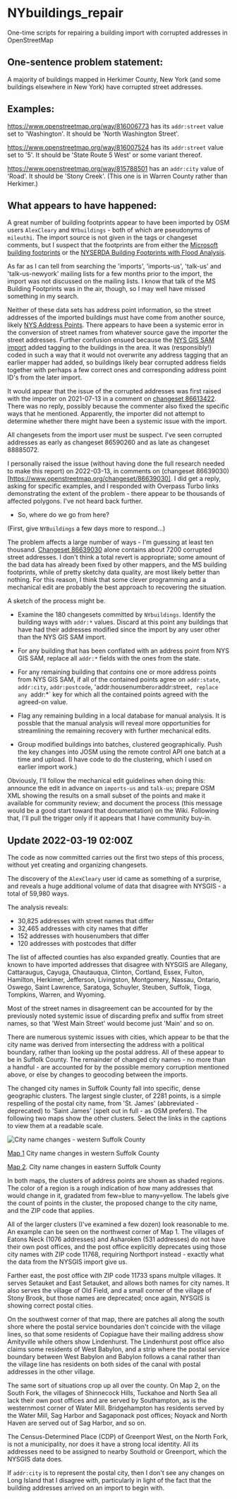 # NYbuildings_repair
One-time scripts for repairing a building import with corrupted addresses in OpenStreetMap


## One-sentence problem statement:

A majority of buildings mapped in Herkimer County, New York (and some
buildings elsewhere in New York) have corrupted street addresses.


## Examples:

https://www.openstreetmap.org/way/816006773 has its `addr:street` value
set to 'Washington'.  It should be 'North Washington Street'.

https://www.openstreetmap.org/way/816007524 has its `addr:street` value
set to '5'.  It should be 'State Route 5 West' or some variant thereof.

https://www.openstreetmap.org/way/815788501 has an `addr:city` value of
'Road'.  It should be 'Stony Creek'. (This one is in Warren County rather
than Herkimer.)


## What appears to have happened:

A great number of building footprints appear to have been imported by
OSM users `AlexCleary` and `NYbuildings` - both of which are
pseudonyms of `mileuthi`. The import source is not given in the tags
or changeset comments, but I suspect that the footprints are from
either the
[Microsoft building footprints](https://cugir.library.cornell.edu/catalog/cugir-009053) 
or the
[NYSERDA Building Footprints with Flood Analysis](http://fidss.ciesin.columbia.edu/building_data_adaptation).

As far as I can tell from searching the 'imports', 'imports-us',
'talk-us' and 'talk-us-newyork' mailing lists for a few months prior
to the import, the import was not discussed on the mailing lists.
I know that talk of the MS Building Footprints was in the air, though,
so I may well have missed something in my search.

Neither of these data sets has address point information, so the
street addresses of the imported buildings must have come from
another source, likely [NYS Address Points](https://gis.ny.gov/streets/).
There appears
to have been a systemic error in the conversion of street names
from whatever source gave the importer the street addresses.
Further confusion ensued because the [NYS GIS SAM import](https://wiki.openstreetmap.org/wiki/New_York_(state)/NYS_GIS_SAM_Address_Points_Import)
added tagging to the buildings in the area.  It was (responsibly!)
coded in such a way that it would not overwrite any address tagging
that an earlier mapper had added, so buildings likely bear corrupted
address fields together with perhaps a few correct ones and corresponding
address point ID's from the later import.

It would appear that the issue of the corrupted addresses was first
raised with the importer on 2021-07-13 in a comment on 
[changeset 86613422](https://www.openstreetmap.org/changeset/86613422).
There was no reply,
possibly because the commenter also fixed the specific ways that he
mentioned.  Apparently, the importer did not attempt to determine whether
there might have been a systemic issue with the import.

All changesets from the import user must be suspect.  I've seen
corrupted addresses as early as changeset 86590260 and as late as
changeset 88885072.

I personally raised the issue (without having done the full research
needed to make this report) on 2022-03-13, in comments on 
(changeset 86639030)[https://www.openstreetmap.org/changeset/86639030].
I did get a reply,
asking for specific examples, and I responded with Overpass Turbo links
demonstrating the extent of the problem - there appear to be thousands
of affected polygons.  I've not heard back further.


* So, where do we go from here?

(First, give `NYBuildings` a few days more to respond...)

The problem affects a large number of ways - I'm guessing at least
ten thousand. 
[Changeset 86639030](https://www.openstreetmap.org/changeset/86639030)
alone contains about 7200 corrupted street addresses. I don't
think a total revert is appropriate; some amount of the bad data
has already been fixed by other mappers, and the MS building footprints,
while of pretty sketchy data quality, are most likely better than
nothing.  For this reason, I think that some clever programming and
a mechanical edit are probably the best approach to recovering
the situation.

A sketch of the process might be.

   * Examine the 180 changesets committed by `NYbuildings`. Identify
     the building ways with `addr:*` values.  Discard at this point
     any buildings that have had their addresses modified since the
     import by any user other than the NYS GIS SAM import.

   * For any building that has been conflated with an address point
     from NYS GIS SAM, replace all `addr:*` fields with the ones from
     the state.

   * For any remaining building that _contains_ one or more address
     points from NYS GIS SAM, if all of the contained points agree
     on `addr:state`, `addr:city`, `addr:postcode`, 'addr:housenumber`
     or `addr:street`, replace any `addr:*` key for which all the
     contained points agreed with the agreed-on value.

   * Flag any remaining building in a local database for manual analysis.
     It is possble that the manual analysis will reveal more
     opportunities for streamlining the remaining recovery with
     further mechanical edits.

   * Group modified buildings into batches, clustered
     geographically. Push the key changes into JOSM using the remote
     control API one batch at a time and upload.  (I have code to do
     the clustering, which I used on earlier import work.)

Obviously, I'll follow the mechanical edit guidelines when doing this:
announce the edit in advance on `imports-us` and `talk-us`; prepare
OSM XML showing the results on a small subset of the points and make
it available for community review; and document the process (this
message would be a good start toward that documentation) on the
Wiki. Following that, I'll pull the trigger only if it appears that I
have community buy-in.

## Update 2022-03-19 02:00Z

The code as now committed carries out the first two steps of this
process, without yet creating and organizing changesets.

The discovery of the `AlexCleary` user id came as something of a surprise,
and reveals a huge additional volume of data that disagree with
NYSGIS - a total of 59,980 ways.

The analysis reveals:

   * 30,825 addresses with street names that differ
   * 32,465 addresses with city names that differ
   * 152 addresses with housenumbers that differ
   * 120 addresses with postcodes that differ
   
The list of affected counties has also expanded greatly.  Counties
that are known to have imported addresses that disagree with NYSGIS
are Allegany, Cattaraugus, Cayuga, Chautauqua, Clinton, Cortland,
Essex, Fulton, Hamilton, Herkimer, Jefferson, Livingston, Montgomery,
Nassau, Ontario, Oswego, Saint Lawrence, Saratoga, Schuyler, Steuben,
Suffolk, Tioga, Tompkins, Warren, and Wyoming.

Most of the street names in disagreement can be accounted for by the
previously noted systemic issue of discarding prefix and suffix from
street names, so that 'West Main Street' would become just 'Main' and
so on.

There are numerous systemic issues with cities, which appear to be
that the city name was derived from intersecting the address with a
political boundary, rather than looking up the postal address. All of
these appear to be in Suffolk County. The remainder of changed city
names - no more than a handful - are accounted for by the possible
memory corruption mentioned above, or else by changes to geocoding
between the imports.

The changed city names in Suffolk County fall into specific, dense
geographic clusters.  The largest single cluster, of 2281 points,
is a simple respelling of the postal city name, from 'St. James'
(abbreviated - deprecated) to 'Saint James' (spelt out in full - as
OSM prefers). The following two maps show the other clusters.
Select the links in the captions to view them at a readable scale.

![City name changes - western Suffolk County](https://live.staticflickr.com/65535/51945796197_e7b9b28b3f_c_d.jpg)

[Map 1](https://live.staticflickr.com/65535/51947090309_3100eac4a1_c_d.jpg)
City name changes in western Suffolk County

[Map 2](https://live.staticflickr.com/65535/51945796197_8e076074f9_o_d.png). 
City name changes in eastern Suffolk County

In both maps, the clusters of address points are shown as shaded
regions. The color of a region is a rough indication of how many
addresses that would change in it, gradated from few=blue to
many=yellow. The labels give the count of points in the cluster,
the proposed change to the city name, and the ZIP code that applies.

All of the larger clusters (I've examined a few dozen) look reasonable
to me.  An example can be seen on the northwest corner of Map 1.  The
villages of Eatons Neck (1076 addresses) and Asharoken (531 addresses)
do not have their own post offices, and the post office explicitly
deprecates using those city names with ZIP code 11768, requiring
Northport instead - exactly what the data from the NYSGIS import give
us.

Farther east, the post office with ZIP code 11733 spans multple
villages. It serves Setauket and East Setauket, and allows both names
for city names.  It also serves the village of Old Field, and a small
corner of the village of Stony Brook, but those names are deprecated;
once again, NYSGIS is showing correct postal cities.

On the southwest corner of that map, there are patches all along the
south shore where the postal service boundaries don't coincide
with the village lines, so that some residents of Copiague have
their mailing address show Amityville while others show Lindenhurst.
The Lindenhurst post office also claims some residents of West
Babylon, and a strip where the postal service boundary between West
Babylon and Babylon follows a canal rather than the village line has
residents on both sides of the canal with postal addresses in the
other village.

The same sort of situations crop up all over the county.  On Map 2,
on the South Fork, the villages of Shinnecock Hills, Tuckahoe and
North Sea all lack their own post offices and are served by
Southampton, as is the westernmost corner of Water Mill.
Bridgehampton has residents served by the Water Mill, Sag Harbor and
Sagaponack post offices; Noyack and North Haven are served out of
Sag Harbor, and so on.

The Census-Determined Place (CDP) of Greenport West, on the North
Fork, is not a municipality, nor does it have a strong local
identity. All its addresses need to be assigned to nearby Southold or
Greenport, which the NYSGIS data does.

If `addr:city` is to represent the postal city, then I don't see any
changes on Long Island that I disagree with, particularly in light of
the fact that the building addresses arrived on an import to begin
with.
